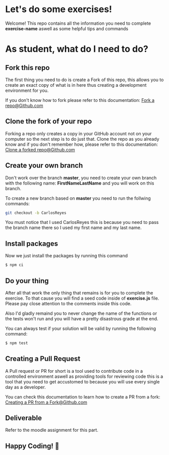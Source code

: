 # Let's do some exercises!

Welcome! This repo contains all the information you need to complete __exercise-name__ aswell as some helpful tips and commands

# As student, what do I need to do?

## Fork this repo
The first thing you need to do is create a Fork of this repo, this allows you to create an exact copy of what is in here thus creating a development environment for you.

If you don't know how to fork please refer to this documentation: [Fork a repo@Github.com](https://docs.github.com/es/get-started/quickstart/fork-a-repo)

## Clone the fork of your repo
Forking a repo only creates a copy in your GitHub account not on your computer so the next step is to do just that.
Clone the repo as you already know and if you don't remember how, please refer to this documentation: [Clone a forked repo@Github.com](https://docs.github.com/es/get-started/quickstart/fork-a-repo#cloning-your-forked-repository)

## Create your own branch
Don't work over the branch __master__, you need to create your own branch with the following name: __FirstNameLastName__ and you will work on this branch.

To create a new branch based on __master__ you need to run the follwing commands:

```bash
git checkout -b CarlosReyes
```

You must notice that I used CarlosReyes this is because you need to pass the branch name there so I used my first name and my last name.

## Install packages
Now we just install the packages by running this command 
```bash
$ npm ci
```



## Do your thing
After all that work the only thing that remains is for you to complete the exercise. To that cause you will find a seed code inside of __exercise.js__ file. Please pay close attention to the comments inside this code.

Also I'd gladly remaind you to never change the name of the functions or the tests won't run and you will have a pretty disastrous grade at the end.

You can always test if your solution will be valid by running the following command:
```bash
$ npm test
```

## Creating a Pull Request
A Pull request or PR for short is a tool used to contribute code in a controlled environment aswell as providing tools for reviewing code this is a tool that you need to get accustomed to because you will use every single day as a developer.

You can check this documentation to learn how to create a PR from a fork: [Creating a PR from a Fork@Github.com](https://docs.github.com/en/pull-requests/collaborating-with-pull-requests/proposing-changes-to-your-work-with-pull-requests/creating-a-pull-request-from-a-fork)
## Deliverable
Refer to the moodle assignment for this part.

## Happy Coding! :school:
